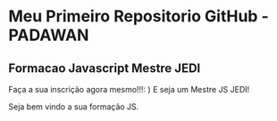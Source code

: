 # Meu Primeiro Repositorio GitHub - PADAWAN
## Formacao Javascript Mestre JEDI

Faça a sua inscrição agora mesmo!!!: ) E seja um Mestre JS JEDI!

Seja bem vindo a sua formação JS.
